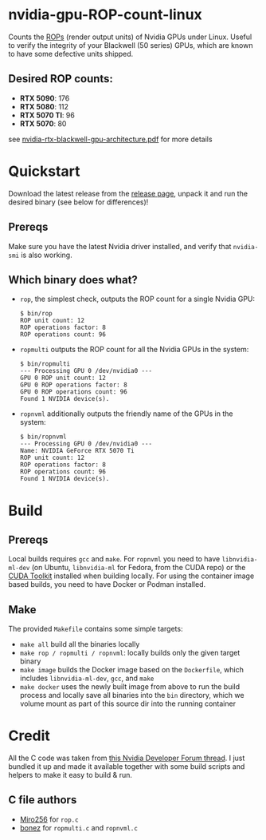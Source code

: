# nvidia-gpu-ROP-count-linux
Counts the [ROPs](https://en.wikipedia.org/wiki/Render_output_unit) (render output units) of Nvidia GPUs under Linux. Useful to verify the integrity of your Blackwell (50 series) GPUs, which are known to have some defective units shipped.

## Desired ROP counts:

* **RTX 5090**: 176
* **RTX 5080**: 112
* **RTX 5070 TI**: 96
* **RTX 5070**: 80

see [nvidia-rtx-blackwell-gpu-architecture.pdf](https://images.nvidia.com/aem-dam/Solutions/geforce/blackwell/nvidia-rtx-blackwell-gpu-architecture.pdf) for more details

# Quickstart
Download the latest release from the [release page](https://github.com/pwntr/nvidia-gpu-ROP-count-linux/releases), unpack it and run the desired binary (see below for differences)!

## Prereqs
Make sure you have the latest Nvidia driver installed, and verify that `nvidia-smi` is also working.

## Which binary does what?
* `rop`, the simplest check, outputs the ROP count for a single Nvidia GPU:
    ```
    $ bin/rop
    ROP unit count: 12
    ROP operations factor: 8
    ROP operations count: 96
    ```
* `ropmulti` outputs the ROP count for all the Nvidia GPUs in the system:
    ```
    $ bin/ropmulti
    --- Processing GPU 0 /dev/nvidia0 ---
    GPU 0 ROP unit count: 12
    GPU 0 ROP operations factor: 8
    GPU 0 ROP operations count: 96
    Found 1 NVIDIA device(s).
    ```
* `ropnvml` additionally outputs the friendly name of the GPUs in the system:
    ```
    $ bin/ropnvml
    --- Processing GPU 0 /dev/nvidia0 ---
    Name: NVIDIA GeForce RTX 5070 Ti
    ROP unit count: 12
    ROP operations factor: 8
    ROP operations count: 96
    Found 1 NVIDIA device(s).
    ```

# Build
## Prereqs
Local builds requires `gcc` and `make`. For `ropnvml` you need to have `libnvidia-ml-dev` (on Ubuntu, `libnvidia-ml` for Fedora, from the CUDA repo) or the [CUDA Toolkit](https://developer.nvidia.com/cuda-toolkit) installed when building locally. For using the container image based builds, you need to have Docker or Podman installed.

## Make
The provided `Makefile` contains some simple targets:

* `make all` build all the binaries locally
* `make rop / ropmulti / ropnvml`: locally builds only the given target binary
* `make image` builds the Docker image based on the `Dockerfile`, which includes `libnvidia-ml-dev`, `gcc`, and `make`
* `make docker` uses the newly built image from above to run the build process and locally save all binaries into the `bin` directory, which we volume mount as part of this source dir into the running container

# Credit

All the C code was taken from [this Nvidia Developer Forum thread](https://forums.developer.nvidia.com/t/check-the-rop-unit-count-under-linux-affects-all-rtx-50xx-cards/324769/93). I just bundled it up and made it available together with some build scripts and helpers to make it easy to build & run.

## C file authors
* [Miro256](https://forums.developer.nvidia.com/t/check-the-rop-unit-count-under-linux-affects-all-rtx-50xx-cards/324769/58) for `rop.c`
* [bonez](https://forums.developer.nvidia.com/t/check-the-rop-unit-count-under-linux-affects-all-rtx-50xx-cards/324769/95) for `ropmulti.c` and `ropnvml.c`